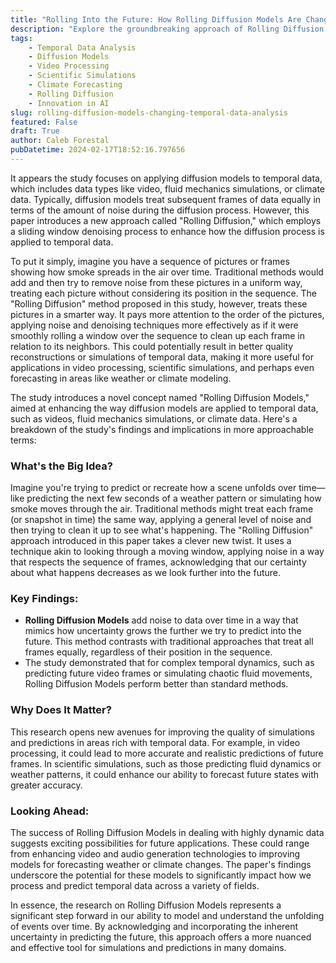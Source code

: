 ```yaml
---
title: "Rolling Into the Future: How Rolling Diffusion Models Are Changing Temporal Data Analysis"
description: "Explore the groundbreaking approach of Rolling Diffusion Models, which revolutionizes the processing of temporal data such as video and climate simulations. By incorporating a sliding window denoising process, this method offers a superior way to predict and simulate dynamic systems, setting new standards in video processing, scientific simulations, and forecasting."
tags: 
    - Temporal Data Analysis
    - Diffusion Models
    - Video Processing
    - Scientific Simulations
    - Climate Forecasting
    - Rolling Diffusion
    - Innovation in AI
slug: rolling-diffusion-models-changing-temporal-data-analysis
featured: False
draft: True
author: Caleb Forestal
pubDatetime: 2024-02-17T18:52:16.797656
---
```


It appears the study focuses on applying diffusion models to temporal data, which includes data types like video, fluid mechanics simulations, or climate data. Typically, diffusion models treat subsequent frames of data equally in terms of the amount of noise during the diffusion process. However, this paper introduces a new approach called "Rolling Diffusion," which employs a sliding window denoising process to enhance how the diffusion process is applied to temporal data.

To put it simply, imagine you have a sequence of pictures or frames showing how smoke spreads in the air over time. Traditional methods would add and then try to remove noise from these pictures in a uniform way, treating each picture without considering its position in the sequence. The "Rolling Diffusion" method proposed in this study, however, treats these pictures in a smarter way. It pays more attention to the order of the pictures, applying noise and denoising techniques more effectively as if it were smoothly rolling a window over the sequence to clean up each frame in relation to its neighbors. This could potentially result in better quality reconstructions or simulations of temporal data, making it more useful for applications in video processing, scientific simulations, and perhaps even forecasting in areas like weather or climate modeling.

The study introduces a novel concept named "Rolling Diffusion Models," aimed at enhancing the way diffusion models are applied to temporal data, such as videos, fluid mechanics simulations, or climate data. Here's a breakdown of the study's findings and implications in more approachable terms:

### What's the Big Idea?
Imagine you're trying to predict or recreate how a scene unfolds over time—like predicting the next few seconds of a weather pattern or simulating how smoke moves through the air. Traditional methods might treat each frame (or snapshot in time) the same way, applying a general level of noise and then trying to clean it up to see what's happening. The "Rolling Diffusion" approach introduced in this paper takes a clever new twist. It uses a technique akin to looking through a moving window, applying noise in a way that respects the sequence of frames, acknowledging that our certainty about what happens decreases as we look further into the future.

### Key Findings:
- **Rolling Diffusion Models** add noise to data over time in a way that mimics how uncertainty grows the further we try to predict into the future. This method contrasts with traditional approaches that treat all frames equally, regardless of their position in the sequence.
- The study demonstrated that for complex temporal dynamics, such as predicting future video frames or simulating chaotic fluid movements, Rolling Diffusion Models perform better than standard methods.

### Why Does It Matter?
This research opens new avenues for improving the quality of simulations and predictions in areas rich with temporal data. For example, in video processing, it could lead to more accurate and realistic predictions of future frames. In scientific simulations, such as those predicting fluid dynamics or weather patterns, it could enhance our ability to forecast future states with greater accuracy.

### Looking Ahead:
The success of Rolling Diffusion Models in dealing with highly dynamic data suggests exciting possibilities for future applications. These could range from enhancing video and audio generation technologies to improving models for forecasting weather or climate changes. The paper's findings underscore the potential for these models to significantly impact how we process and predict temporal data across a variety of fields.

In essence, the research on Rolling Diffusion Models represents a significant step forward in our ability to model and understand the unfolding of events over time. By acknowledging and incorporating the inherent uncertainty in predicting the future, this approach offers a more nuanced and effective tool for simulations and predictions in many domains.
